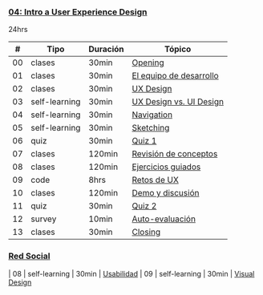 ### [04: Intro a User Experience Design](#)

24hrs

| # | Tipo | Duración | Tópico
| - | ---- | -------- | ------
| 00 | clases | 30min | [Opening](/01-bootcamp/03-user-experience-design-bootcamp-2017-2/00-intro-ux-design/00-opening.md)
| 01 | clases | 30min | [El equipo de desarrollo](/01-bootcamp/03-user-experience-design-bootcamp-2017-2/00-intro-ux-design/01-el-equipo-de-desarrollo.md)
| 02 | clases | 30min | [UX Design](/01-bootcamp/03-user-experience-design-bootcamp-2017-2/00-intro-ux-design/02-ux-design.md)
| 03 | self-learning | 30min | [UX Design vs. UI Design](/01-bootcamp/03-user-experience-design-bootcamp-2017-2/00-intro-ux-design/03-ux-design-vs-ui-design.md)
| 04 | self-learning | 30min | [Navigation](/01-bootcamp/03-user-experience-design-bootcamp-2017-2/00-intro-ux-design/04-navigation.md)
| 05 | self-learning | 30min | [Sketching](/01-bootcamp/03-user-experience-design-bootcamp-2017-2/00-intro-ux-design/05-sketching.md)
| 06 | quiz | 30min | [Quiz 1](/01-bootcamp/03-user-experience-design-bootcamp-2017-2/00-intro-ux-design/06-quiz-1.md)
| 07 | clases | 120min | [Revisión de conceptos](/01-bootcamp/03-user-experience-design-bootcamp-2017-2/00-intro-ux-design/07-lecture.md)
| 08 | clases | 120min |  [Ejercicios guiados](/01-bootcamp/03-user-experience-design-bootcamp-2017-2/00-intro-ux-design/08-ejercicios-guiados.md)
| 09 | code | 8hrs | [Retos de UX](/01-bootcamp/03-user-experience-design-bootcamp-2017-2/00-intro-ux-design/09-ux-challenges.md)
| 10 | clases | 120min | [Demo y discusión](/01-bootcamp/03-user-experience-design-bootcamp-2017-2/00-intro-ux-design/10-solutions-challenge.md)
| 11 | quiz | 30min | [Quiz 2](/01-bootcamp/03-user-experience-design-bootcamp-2017-2/00-intro-ux-design/11-quiz-2.md)
| 12 | survey | 10min | [Auto-evaluación](/01-bootcamp/03-user-experience-design-bootcamp-2017-2/00-intro-ux-design/12-self-assessment.md)
| 13 | clases | 30min | [Closing](/01-bootcamp/03-user-experience-design-bootcamp-2017-2/00-intro-ux-design/13-closing.md)

### [Red Social](#)

| 08 | self-learning | 30min | [Usabilidad](/01-bootcamp/03-user-experience-design-bootcamp-2017-2/00-intro-ux-design/02-08-usability.md)
| 09 | self-learning | 30min | [Visual Design](/01-bootcamp/03-user-experience-design-bootcamp-2017-2/00-intro-ux-design/02-09-visual-design.md)